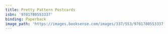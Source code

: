```yaml
---
title: Pretty Pattern Postcards
isbn: '9781780553337'
binding: Paperback
image_path: 'https://images.booksense.com/images/337/553/9781780553337.jpg'
---
```


